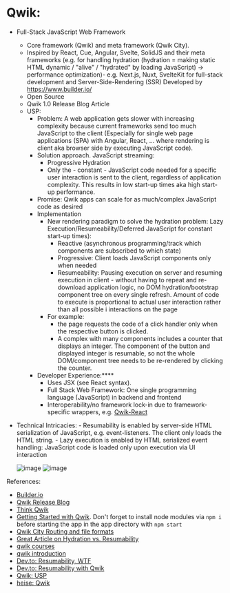 # Qwik:
- Full-Stack JavaScript Web Framework
    - Core framework (Qwik) and meta framework (Qwik City).
    - Inspired by React, Cue, Angular, Svelte, SolidJS and their meta frameworks (e.g. for handling hydration (hydration = making static HTML dynamic / "alive" / "hydrated" by loading JavaScript) → performance optimization)- e.g. Next.js, Nuxt, SvelteKit for full-stack development and Server-Side-Rendering (SSR)
    Developed by https://www.builder.io/
    - Open Source
    - Qwik 1.0 Release Blog Article
    - USP:
        - Problem: A web application gets slower with increasing complexity because current frameworks send too much JavaScript to the client (Especially for single web page applications (SPA) with Angular, React, ... where rendering is client aka browser side by executing JavaScript code).
        - Solution approach. JavaScript streaming:
            - Progressive Hydration 
            - Only the - constant - JavaScript code needed for a specific user interaction is sent to the client, regardless of application complexity. This results in low start-up times aka high start-up performance.
        - Promise: Qwik apps can scale for as much/complex JavaScript code as desired
        - Implementation
            - New rendering paradigm to solve the hydration problem: Lazy Execution/Resumeability/Deferred JavaScript for constant start-up times):
              - Reactive (asynchronous programming/track which components are subscribed to which state)
              - Progressive: Client loads JavaScript components only when needed
              - Resumeability: Pausing execution on server and resuming execution in client - without having to repeat and re-download application logic, no DOM hydration/bootstrap component tree on every single refresh. Amount of code to execute is proportional to actual user interaction rather than all possible     i               interactions on the page
            - For example:
                - the page requests the code of a click handler only when the respective button is clicked.
                - A complex with many components includes a counter that displays an integer. The component of the button and displayed integer is resumable, so not the whole DOM/component tree needs to be re-rendered by clicking the counter.
        - Developer Experience:****
            - Uses JSX (see React syntax).
            - Full Stack Web Framework: One single programming language (JavaScript) in backend and frontend
            - Interoperability/no framework lock-in due to framework-specific wrappers, e.g. [Qwik-React](https://www.builder.io/blog/qwik-v1)
- Technical Intricacies:
        - Resumability is enabled by server-side HTML serialization of JavaScript, e.g. event-listeners. The client only loads the HTML string.
        - Lazy execution is enabled by HTML serialized event handling: JavaScript code is loaded only upon execution via UI interaction

  ![image](https://github.com/18Dominik/qwik/assets/35842490/fe601e58-7c0a-4da4-9805-165742f45d8f)
  ![image](https://github.com/18Dominik/qwik/assets/35842490/b03f3def-811c-4963-9d6f-b8f6e84ebf2e)


References:
- [Builder.io](https://www.builder.io/)
- [Qwik Release Blog](https://www.builder.io/blog/qwik-v1)
- [Think Qwik](https://qwik.builder.io/docs/concepts/think-qwik/)
- [Getting Started with Qwik](https://qwik.builder.io/docs/getting-started/). Don't forget to install node modules via ``npm i`` before starting the app in the app directory with ``npm start``
- [Qwik City Routing and file formats](https://qwik.builder.io/docs/routing/)
- [Great Article on Hydration vs. Resumability](https://entwickler.de/webentwicklung/resumability-hydration-javascript)
- [qwik courses](https://qwik.builder.io/ecosystem/#courses)
- [qwik introduction](https://learn.hirez.io/products/a-qwik-introduction)
- [Dev.to: Resumability, WTF](https://dev.to/this-is-learning/resumability-wtf-2gcm)
- [Dev.to: Resumability with Qwik](https://dev.to/this-is-learning/resumable-javascript-with-qwik-2i29)
- [Qwik: USP](https://www.builder.io/blog/our-current-frameworks-are-on-we-need-o1)
- [heise: Qwik](https://www.heise.de/news/Full-Stack-Framework-Qwik-1-0-bringt-neuen-Ansatz-fuer-schnellere-Interaktivitaet-8985672.html)
